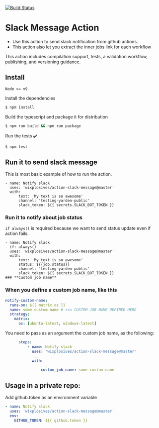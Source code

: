 [![Build Status](https://github.com/wixplosives/action-slack-message/workflows/tests/badge.svg)](https://github.com/wixplosives/action-slack-message/actions)

# Slack Message Action

- Use this action to send slack notification from github actions.
- This action also let you extract the inner jobs link for each workflow

This action includes compilation support, tests, a validation workflow, publishing, and versioning guidance.

## Install

`Node >= v9`

Install the dependencies

```bash
$ npm install
```

Build the typescript and package it for distribution

```bash
$ npm run build && npm run package
```

Run the tests :heavy_check_mark:

```bash
$ npm test
```

## Run it to send slack message

This is most basic example of how to run the action.

```
- name: Notify slack
  uses: 'wixplosives/action-slack-message@master'
  with:
      text: 'My text is so awesome'
      channel: 'testing-yarden-public'
      slack_token: ${{ secrets.SLACK_BOT_TOKEN }}
```

### Run it to notify about job status

`if always()` is required because we want to send status update even if action fails.

```
- name: Notify slack
  if: always()
  uses: 'wixplosives/action-slack-message@master'
  with:
      text: 'My text is so awesome'
      status: ${{job.status}}
      channel: 'testing-yarden-public'
      slack_token: ${{ secrets.SLACK_BOT_TOKEN }}
### **Custom job name**
```

### When you define a custom job name, like this

```yaml
notify-custom-name:
  runs-on: ${{ matrix.os }}
  name: some custom name # <<< CUSTOM JOB NAME DEFINED HERE
  strategy:
    matrix:
      os: [ubuntu-latest, windows-latest]
```

You need to pass as an argument the custom job name, as the following:

```yaml
      steps:
          - name: Notify slack
            uses: 'wixplosives/action-slack-message@master'
            ...
            with:
                ...
                custom_job_name: some custom name
```

## Usage in a private repo:

Add github.token as an environment variable

```yaml
- name: Notify slack
  uses: 'wixplosives/action-slack-message@master'
  env:
    GITHUB_TOKEN: ${{ github.token }}
```
